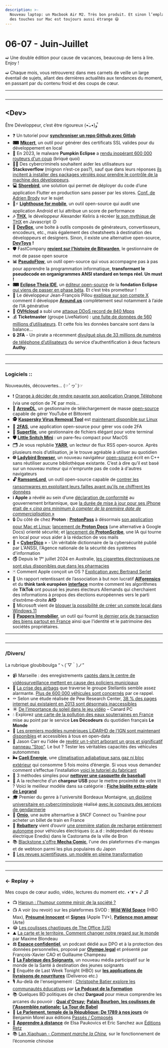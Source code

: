```yaml
---
description: >-
  Nouveau laptop: un Macbook Air M2. Très bon produit. Et sinon l’emplacement
  des touches sur Mac est toujours aussi étrange 😄
---
```


# 06-07 - Juin-Juillet

➫ Une double édition pour cause de vacances, beaucoup de liens à lire. Enjoy !

➫ Chaque mois, vous retrouverez dans mes carnets de veille un large éventail de sujets, allant des dernières actualités aux tendances du moment, en passant par du contenu froid et des coups de cœur.

***

<figure><img src="../.gitbook/assets/image (16).png" alt=""><figcaption></figcaption></figure>

***

## \<Dev>

Être Développeur, c’est être rigoureux (•̀ᴗ•́)و ̑̑

* ❓ Un tutoriel pour [**synchroniser un repo Github avec Gitlab**](https://www.teotimepacreau.fr/blog/synchroniser-github-et-gitlab/)
* **⌨** [**Mkcert**](https://github.com/FiloSottile/mkcert), un outil pour générer des certificats SSL valides pour du développement en local
* 🤔 En 2023, le malware **Pumpkin Eclipse** a [rendu inopérant 600 000 routeurs d'un coup](https://next.ink/139196/pumpkin-eclipse-ou-la-mise-hors-service-de-600-000-modems-par-une-attaque/) (briqué quoi)
* 🧙‍♂️ Des cybercriminels souhaitent aider les utilisateurs sur **Stackoverflow** (mignon n’est-ce pas?), sauf que dans leurs réponses [ils incitent à installer des packages vérolés pour prendre le contrôle de la machine des développeurs](https://sebsauvage.net/links/?4s-PxQ).
* **💻** [**Shorebird**](https://shorebird.dev/), une solution qui permet de déployer du code d’une application Flutter en production sans passer par les stores. [Conf. de Adrien Brody](https://www.youtube.com/watch?v=kiaoV2Ncavo) sur le sujet
* 📱⚡️ [**Lighthouse for mobile**](https://github.com/bamlab/flashlight), un outil open-source qui audit une application Android et lui attribue un score de performance
* **🎶** [**THX**](https://keliris.dev/articles/deep-note), le développeur Alexander Keliris à récréer [le son mythique de THX](https://www.youtube.com/watch?v=49ydLwK3CHE) en Javascript :D
* **💉** [**DevBox**](https://www.dev-box.app/), une boite à outils composés de générateurs, convertisseurs, encodeurs, etc., mais également des cheatsheets à destination des développeurs et designers. Sinon, il existe une alternative open-source, [**DevToys**](https://devtoys.app/) **!**
* 🛡 FastCompany [**revient sur l’histoire de Bitwarden**](https://www.fastcompany.com/91117788/how-bitwarden-is-fending-off-tech-giants), le gestionnaire de mot de passe open source
* **📊** [**PseudoFlow**](https://www.pseudoflow.app/), un outil open-source qui vous accompagne pas à pas pour apprendre la programmation informatique, **transformant le pseudocode en organigrammes ANSI standard en temps réel. Un must !**
* **⌨** [**Eclipse Theia IDE**](https://theia-ide.org/), un [éditeur open-source](https://github.com/eclipse-theia/theia) de la **fondation Eclipse** [qui viens de passer en phase béta](https://visualstudiomagazine.com/Articles/2024/06/27/eclipse-theia-ide.aspx). Et c’est très prometteur !
* 🤠 Le développeur Jean-François Pillou [explique sur son compte X](https://x.com/jeffpillou/status/1813139842227749158) comment il développe [**Around.us**](http://around.us/) complètement seul notamment à l’aide de l’IA générative
* **🤯** [**OVHcloud**](https://blog.ovhcloud.com/the-rise-of-packet-rate-attacks-when-core-routers-turn-evil/) a subi une [attaque DDoS record de 840 Mpps](https://www.lemondeinformatique.fr/actualites/lire-ovh-a-subi-une-attaque-ddos-record-de-840-mpps-94193.html?utm_source=ActiveCampaign\&utm_medium=email\&utm_campaign=NL+LMI+S%E9curit%E9+11072024\&ep_ee=d1698b816e8baadfb4a4a0ee12cb63121c8d3207)
* 💰 **Ticketmaster** (groupe LiveNation) : [une fuite de données de 560 millions d’utilisateurs](https://hackread.com/hackers-ticketmaster-data-breach-560m-users-sale/). Et cette fois les données bancaire sont dans la balance…
* 🔒 **2FA** - Un pirate a récemment [divulgué plus de 33 millions de numéros de téléphone d’utilisateurs](https://www.bleepingcomputer.com/news/security/hackers-abused-api-to-verify-millions-of-authy-mfa-phone-numbers/) du service d’authentification à deux facteurs **Authy**.

***

<figure><img src="../.gitbook/assets/image (15).png" alt=""><figcaption></figcaption></figure>

***

### Logiciels ::

Nouveautés, découvertes… (☞ﾟヮﾟ)☞

* ❗️ [Orange à décider de rendre payante son application Orange Téléphone](https://www.frandroid.com/android/applications/2038728_orange-tue-sa-meilleure-application-pour-la-rendre-payante) (via une option de 7€ par mois…
* **🏹** [**ArrowDL**](https://www.arrow-dl.com/), un gestionnaire de téléchargement de masse [open-source](https://github.com/setvisible/ArrowDL) capable de gérer YouTube et Bittorent
* **🕵** [**Kaspersky Virus Removal Tool**](https://www.kaspersky.fr/downloads/free-virus-removal-tool) est [maintenant disponible sur Linux](https://www.it-connect.fr/kaspersky-virus-removal-tool-linux-outil-gratuit/)
* **🔮** [**2FAS**](https://2fas.com/), une application open-source pour gérer vos code 2FA
* **📂** [**Superfile**](https://github.com/yorukot/superfile), une gestionnaire de fichiers élégant pour votre terminal
* **🛡** [**Little Snitch Mini**](https://obdev.at/products/littlesnitch-mini/index.html) : un pare-feu compact pour MacOS
* **🗂** Je vous replublie [**YARR**](https://github.com/nkanaev/yarr), un lecteur de flux RSS open-source. Après plusieurs mois d’utilisation, je le trouve agréable à utiliser au quotidien
* **🌐** [**Ladybird Browser**](https://ladybird.org/), un nouveau navigateur [open-source](https://github.com/LadybirdBrowser/ladybird) écrit en C++ sans réutiliser aucune bibliothèque existante. C’est à dire qu’il est basé sur un nouveau moteur qui n'emprunte pas de code à d'autres navigateurs
* **🔓** [**RamsomLord**](https://github.com/malvuln/RansomLord), un outil open-source capable de [contrer les ransomwares en exploitant leurs failles avant qu'ils ne chiffrent les données](https://www.helpnetsecurity.com/2024/05/29/ransomlord-open-source-anti-ransomware-exploit-tool/)
* **ℹ️ Apple** a révélé au sein d’une [déclaration de conformité](https://regulatoryinfo.apple.com/cwt/api/ext/file?fileId=securityTelecommunication%2FiPhone%2015%20Pro%20Max%20%28Model%20A3106%29_V0.pdf) au gouvernement britannique, que [la durée de mise à jour pour ses iPhone était de « ](https://next.ink/139830/mise-a-jour-des-smartphones-apple-sengage-sur-cinq-ans-google-se-moque/)[_cinq ans minimum à compter de la première date de commercialisation_ ](https://next.ink/139830/mise-a-jour-des-smartphones-apple-sengage-sur-cinq-ans-google-se-moque/)[»](https://next.ink/139830/mise-a-jour-des-smartphones-apple-sengage-sur-cinq-ans-google-se-moque/)
* 🔒 Du côté de chez **Proton** : [**ProtonPass**](https://proton.me/fr/pass) à désormais [son application pour Mac et Linux](https://next.ink/brief_article/proton-pass-a-son-application-pour-mac-et-linux/); [lancement de ](https://proton.me/blog/fr/docs-proton-drive)[**Proton Docs**](https://proton.me/blog/fr/docs-proton-drive) (une alternative à Google Docs) orienté sécurité; et [lancement de ](https://proton.me/blog/proton-scribe-writing-assistant)[**ProtonScribe**](https://proton.me/blog/proton-scribe-writing-assistant), une IA qui tourne en local pour vous aider à la rédaction de vos mails
* 📑 « [**CyberDico**](https://cyber.gouv.fr/publications/cyberdico-quest-ce-que-cest) » - Un véritable dictionnaire de la cybersécurité publié par L'ANSSI, l'Agence nationale de la sécurité des systèmes d'information
* 🚭 Depuis le 1ᵉʳ juillet 2024 en Australie, [les cigarettes électroniques ne sont plus disponibles que dans les pharmacies](https://www.lemonde.fr/international/article/2024/07/03/l-australie-a-l-assaut-du-vapotage-recreatif_6246173_3210.html)
* 🃏 Comment Apple conçoit un OS ? [Explication avec Bertrand Serlet](https://www.youtube.com/watch?v=-XDX2D3F6Wc)
* 📰 Un rapport retentissant de l’association à but non lucratif [**AIForensics**](https://aiforensics.org/) et du **think tank européen** [**interface**](https://www.interface-eu.org/) montre comment les algorithmes de **TikTok** ont poussé les jeunes électeurs Allemands qui cherchaient des informations à propos des élections européennes vers le parti d’extrême-droite **AfD**
* 💩 Microsoft vient de [bloquer la possibilité de créer un compte local dans Windows 11](https://www.pcworld.com/article/2354686/microsoft-blocks-windows-11-workaround-local-accounts.html)
* **🔎** [**Pappers Immobilier**](https://immobilier.pappers.fr/), un outil qui fournit [le dernier prix de transaction des biens partout en France](https://www.ideal-investisseur.fr/immobilier/pappers-immobilier-met-les-vrais-prix-de-vente-a-portee-de-clic-30356.html) ainsi que l'identité et le patrimoine des sociétés propriétaires.

***

<figure><img src="../.gitbook/assets/image (14).png" alt=""><figcaption></figcaption></figure>

***

### /Divers/

La rubrique gloubiboulga “ヽ(´▽｀)ノ”

* 📹 Marseille : des enregistrements [captés dans le centre de vidéosurveillance mettent en cause des policiers municipaux](https://www.liberation.fr/societe/police-justice/marseille-des-enregistrements-captes-dans-un-centre-de-videosurveillance-mettent-en-cause-la-police-municipale-20240604_4OBSZJ4BJZC3DOWXQ67M6VMJ4Q/)
* 🔴 [La crise des airbags](https://www.leblogauto.com/actualite/crise-des-airbags-stellantis-bientot-8millions-de-vehicules-rappxteles-96071) que traverse le groupe Stellantis semble assez alarmante. [Plus de 600 000 véhicules sont concernés](https://www.autoplus.fr/actualite/crise-des-airbags-stellantis-reunit-des-milliers-de-voitures-de-pret-1338564.html) par ce rappel.
* ⚰ Selon une étude réalisée de Pew Research Center, [38 % des pages internet qui existaient en 2013 sont désormais inaccessibles](https://legrandcontinent.eu/fr/2024/05/31/en-une-decennie-internet-a-perdu-plus-dun-tiers-de-son-contenu/)
* ☀️ [De l’importance du soleil dans le jeu vidéo](https://www.canardpc.com/jeu-video/chronique/je-vis-des-hauts-et-des-bas/de-limportance-du-soleil-dans-le-jeu-video/) – Canard PC
* 💧 Explorez [une carte de la pollution des eaux souterraines en France](https://www.lemonde.fr/les-decodeurs/article/2024/05/15/explorez-notre-carte-inedite-de-la-pollution-des-eaux-souterraines-en-france_6233388_4355770.html) mise au point par le service **Les Décodeurs** du quotidien français **Le Monde**
* 🚁 [Les premiers modèles numériques LiDARHD de l’IGN sont maintenant disponibles](https://geoservices.ign.fr/lidarhd) et accessibles à tous en open-data
* 🛑 Jason Carr eu l’idée de [revêtir un t-shirt arborant un gros et significatif panneau “Stop”](https://www.instagram.com/reel/C6SuvUIv2Ae/). Le but ? Tester les véritables capacités des véhicules autonommes
* **🌬** [**Caeli Energie**](https://www.caeli-energie.com/), une [climatisation adiabatique sans gaz ni bloc extérieur](https://www.neozone.org/innovation/caeli-une-climatisation-adiabatique-sans-gaz-ni-bloc-exterieur-qui-consomme-5-fois-moins-denergie/) qui consomme 5 fois moins d’énergie. Si vous vous demandez comment s’effectue l’installation [voici le tutoriel du fabricant](https://www.youtube.com/watch?v=HD9TgFMvjLA)
* 🧢 3 méthodes simples pour [**nettoyer une casquette de baseball**](https://www.nike.com/fr/a/comment-laver-une-casquette-de-baseball)
* 🔌 A la recherche d’un **chargeur USB** pour le mettre proximité de votre lit ? Voici le meilleur modèle dans sa catégorie : [**Fiche biplite extra-plate de Legrand**](https://www.legrand.fr/pro/catalogue/fiche-biplite-extra-plate-avec-2-prises-laterales-2p-6a-1-prise-usb-type-a-et-type-c-et-support-smartphone-blanc-et-gris-fonce)
* 🎓 Premier du genre à l'université Bordeaux Montaigne, [un diplôme universitaire en cybercriminologie](https://www.iut.u-bordeaux-montaigne.fr/formation/offre-de-formation/cybercriminalites-enjeux-et-defis-humains/) réalisé [avec le concours des services de gendarmerie](https://www.lemondeinformatique.fr/actualites/lire-1er-diplome-en-cybercriminologie-a-l-universite-bordeaux-montaigne-93911.html)
* 🚂 [**Omio**](https://www.omio.fr/), une autre alternartive à SNCF Connect ou Trainline pour acheter un billet de train en France
* **🔋** [**Rebattery**](http://www.rebattery.fr/page/homepage) vient d’ouvrir [une première station de recharge entièrement autonome](https://www.automobile-propre.com/podcasts/en-france-deux-bornes-de-recharge-sur-dix-ne-fonctionnent-pas-a-qui-la-faute/) pour véhicules électriques (c.a.d : indépendant du réseau électrique Enedis) dans le Castorama de la ville de Bron
* 📚 [Blackstone s'offre ](https://www.livreshebdo.fr/article/lamericain-blackstone-soffre-la-plateforme-japonaise-de-mangas-mecha-comic-pour-un-montant)[**Mecha Comic**](https://www.livreshebdo.fr/article/lamericain-blackstone-soffre-la-plateforme-japonaise-de-mangas-mecha-comic-pour-un-montant), l'une des plateformes d'e-mangas et de webtoon parmi les plus populaires du Japon
* 🔬 [Les revues scientifiques, un modèle en pleine transformation](https://www.clemi.fr/ressources/ressources-pedagogiques/les-revues-scientifiques-un-modele-en-pleine-transformation)

***

<figure><img src="../.gitbook/assets/image (13).png" alt=""><figcaption></figcaption></figure>

***

### ← Replay →

Mes coups de cœur audio, vidéo, lectures du moment etc. ◖ᵔᴥᵔ◗ ♪ ♫

* 📺 [Haroun : l'humour comme miroir de la société ?](https://www.youtube.com/live/JZJqRqvkue8)
* 📺 A voir (ou revoir) sur les plateformes SVOD : [**Wild Wild Space**](https://www.max.com/fr/fr/movies/wild-wild-space/55ee21e5-4295-4107-859a-a97decf2eebf) (HBO Max), [**Présumé Innocent**](https://tv.apple.com/fr/show/presume-innocent/umc.cmc.5hnqrhwtzt3esr7rb1wq2ppvn) et [**Signes**](https://tv.apple.com/fr/show/sunny/umc.cmc.7c5t9dde8dxoaxwyl5rkuw38p) (Apple TV+), [**Patience mon amour**](https://www.arte.tv/fr/videos/RC-025421/patience-mon-amour/) (Arte)
* 😂 [Les coulisses chaotiques de The Office (US)](https://www.youtube.com/watch?v=2K9VbIm7JoY)
* ⛰ [La carte et le territoire. Comment changer notre regard sur le monde](https://youtu.be/n2muOxVKwrY) par Maxime Blondeau
* **⚖** [**Espace confidentiel**](https://podcast.ausha.co/espace-confidentiel), un podcast dédié aux DPO et à la protection des données personnelles, proposé par [**Olympe.legal**](http://olympe.legal/) et présenté par François-Xavier CAO et Guillaume Champeau
* **🏥** [**La Fabrique des Soignants**](https://www.youtube.com/@LaFabriquedesSoignants/videos), un nouveau média participatif sur le monde de la Santé à destination des jeunes soignants
* 🛵 Enquête de Last Week Tonight (HBO) sur [**les applications de livraisons de nourritures**](https://www.youtube.com/watch?v=aFsfJYWpqII) (Deliveroo etc.)
* 🎙 Au-delà de l'enseignement : [Christophe Batier explore les communautés éducatives](https://smartlink.ausha.co/lepodcastdelaformation/e40-au-dela-de-l-enseignement-christophe-batier-explore-les-communautes-educatives) par [**Le Podcast de la Formation**](https://lepodcastdelaformation.fr/)
* 📚 Quelques BD politiques de chez **Dargaud** pour mieux comprendre les arcanes du pouvoir : [**Quai d'Orsay**](https://www.dargaud.com/bd/quai-dorsay/quai-dorsay-tome-0-chroniques-diplomatiques-integrale-complete-bda5112460)**;** [**Palais Bourbon, les coulisses de l'Assemblée nationale**](https://www.dargaud.com/bd/palais-bourbon-les-coulisses-de-lassemblee-nationale-bda5368340)**;** [**La Tour de Babel**](https://www.dargaud.com/bd/la-tour-de-babel-bda5524810)
* **📗** [**Le Parlement, temple de la République: De 1789 à nos jours**](https://passes-composes.com/book/408) de Benjamin Morel aux éditions [Passés / Composés](https://passes-composes.com/)
* 📘 [**Apprendre à distance**](https://www.editions-retz.com/enrichir-sa-pedagogie/mes-connaissances-educatives/apprendre-a-distance-9782725643960.html) de Elsa Paukovics et Eric Sanchez aux [Éditions Retz](https://www.linkedin.com/company/editions-retz/)
* 📚 [Lan Xiaohuan - ](https://link.springer.com/book/10.1007/978-981-97-0080-6)[_Comment marche la Chine_](https://link.springer.com/book/10.1007/978-981-97-0080-6)_,_ sur le fonctionnement de l’économie chinoise
